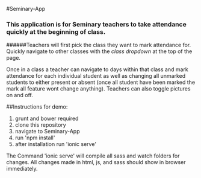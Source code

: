 #Seminary-App

### This application is for Seminary teachers to take attendance quickly at the beginning of class.

######Teachers will first pick the class they want to mark attendance for. Quickly navigate to other classes with the *class dropdown* at the top of the page.

Once in a class a teacher can navigate to days within that class and mark attendance for each individual student as well as changing all unmarked students to either present or absent (once all student have been marked the mark all feature wont change anything). Teachers can also toggle pictures on and off.

##Instructions for demo:

1. grunt and bower required
2. clone this repository
3. navigate to Seminary-App
5. run 'npm install'
5. after installation run 'ionic serve'


The Command 'ionic serve' will compile all sass and watch folders for changes.  All changes made in html, js, and sass should show in browser immediately.
